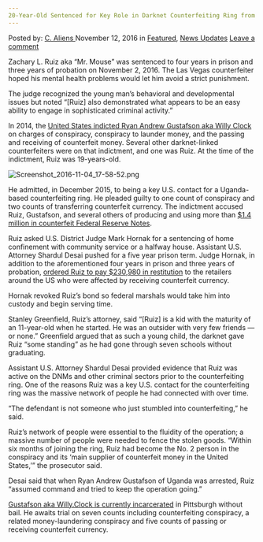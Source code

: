```yaml
---
20-Year-Old Sentenced for Key Role in Darknet Counterfeiting Ring from Uganda
---
```

<article class="post-listing post-16390 post type-post status-publish format-standard has-post-thumbnail hentry  tag-20yearold tag-counterfeiting tag-darknet tag-key tag-ring tag-role tag-sentenced tag-uganda">
    <div class="post-inner">
        <span>Posted by: <a href="https://www.deepdotweb.com/author/caliens/" title="">C. Aliens </a></span>
    <span>November 12, 2016</span>
    <span>in <a href="https://www.deepdotweb.com/category/deepdot-news/" rel="category tag">Featured</a>, <a href="https://www.deepdotweb.com/category/news-updates/" rel="category tag">News Updates</a></span>
    <span><a href="https://www.deepdotweb.com/2016/11/12/20-year-old-sentenced-key-role-darknet-counterfeiting-ring-uganda/#respond">Leave a comment</a></span>
    </p>
    <div class="clear"></div>
    <div class="entry">
    <p>Zachary L. Ruiz aka “Mr. Mouse” was sentenced to four years in prison and three years of probation on November 2, 2016. The Las Vegas counterfeiter hoped his mental health problems would let him avoid a strict punishment.</p>
    <p>The judge recognized the young man’s behavioral and developmental issues but noted “[Ruiz] also demonstrated what appears to be an easy ability to engage in sophisticated criminal activity.”</p>
    <p>In 2014, the <a href="https://www.deepdotweb.com/2014/12/20/known-dark-net-fake-money-vendor-arrested-uganda/">United States indicted Ryan Andrew Gustafson aka Willy Clock</a> on charges of conspiracy, conspiracy to launder money, and the passing and receiving of counterfeit money. Several other darknet-linked counterfeiters were on that indictment, and one was Ruiz. At the time of the indictment, Ruiz was 19-years-old.</p>
    <p><img class="wp-image-16391 aligncenter" src="https://www.deepdotweb.com/wp-content/uploads/2016/11/screenshot_2016-11-04_17-58-52-png.png" alt="Screenshot_2016-11-04_17-58-52.png" srcset="https://www.deepdotweb.com/wp-content/uploads/2016/11/screenshot_2016-11-04_17-58-52-png.png 1034w, https://www.deepdotweb.com/wp-content/uploads/2016/11/screenshot_2016-11-04_17-58-52-png-300x119.png 300w, https://www.deepdotweb.com/wp-content/uploads/2016/11/screenshot_2016-11-04_17-58-52-png-1024x407.png 1024w" sizes="(max-width: 1034px) 100vw, 1034px"/></p>
    <p>He admitted, in December 2015, to being a key U.S. contact for a Uganda-based counterfeiting ring. He pleaded guilty to one count of conspiracy and two counts of transferring counterfeit currency. The indictment accused Ruiz, Gustafson, and several others of producing and using more than <a href="https://www.deepdotweb.com/2015/12/10/willy-clock-deported-from-uganda-to-face-counterfeiting-charges/">$1.4 million in counterfeit Federal Reserve Notes</a>.</p>
    <p>Ruiz asked U.S. District Judge Mark Hornak for a sentencing of home confinement with community service or a halfway house. Assistant U.S. Attorney Shardul Desai pushed for a five year prison term. Judge Hornak, in addition to the aforementioned four years in prison and three years of probation, <a href="http://triblive.com/mobile/11408372-96/ruiz-judge-conspiracy">ordered Ruiz to pay $230,980 in restitution</a> to the retailers around the US who were affected by receiving counterfeit currency.</p>
    <p>Hornak revoked Ruiz’s bond so federal marshals would take him into custody and begin serving time.</p>
    <p>Stanley Greenfield, Ruiz’s attorney, said “[Ruiz] is a kid with the maturity of an 11-year-old when he started. He was an outsider with very few friends — or none.” Greenfield argued that as such a young child, the darknet gave Ruiz “some standing” as he had gone through seven schools without graduating.</p>
    <p>Assistant U.S. Attorney Shardul Desai provided evidence that Ruiz was active on the DNMs and other criminal sectors prior to the counterfeiting ring. One of the reasons Ruiz was a key U.S. contact for the counterfeiting ring was the massive network of people he had connected with over time.</p>
    <p>“The defendant is not someone who just stumbled into counterfeiting,” he said.</p>
    <p>Ruiz’s network of people were essential to the fluidity of the operation; a massive number of people were needed to fence the stolen goods. “Within six months of joining the ring, Ruiz had become the No. 2 person in the conspiracy and its ‘main supplier of counterfeit money in the United States,’” the prosecutor said.</p>
    <p>Desai said that when Ryan Andrew Gustafson of Uganda was arrested, Ruiz “assumed command and tried to keep the operation going.”</p>
    <p><a href="https://www.justice.gov/opa/pr/criminal-charges-filed-against-us-citizen-connection-multi-million-dollar-international-cyber">Gustafson aka Willy.Clock is currently incarcerated</a> in Pittsburgh without bail. He awaits trial on seven counts including counterfeiting conspiracy, a related money-laundering conspiracy and five counts of passing or receiving counterfeit currency.</p>
    </div>
    <span style="display:none"><a href="https://www.deepdotweb.com/tag/20yearold/" rel="tag">20yearold</a> <a href="https://www.deepdotweb.com/tag/counterfeiting/" rel="tag">counterfeiting</a> <a href="https://www.deepdotweb.com/tag/darknet/" rel="tag">darknet</a> <a href="https://www.deepdotweb.com/tag/key/" rel="tag">key</a> <a href="https://www.deepdotweb.com/tag/ring/" rel="tag">ring</a> <a href="https://www.deepdotweb.com/tag/role/" rel="tag">role</a> <a href="https://www.deepdotweb.com/tag/sentenced/" rel="tag">sentenced</a> <a href="https://www.deepdotweb.com/tag/uganda/" rel="tag">uganda</a></span> <span style="display:none" class="updated">2016-11-12</span>
    <div style="display:none" class="vcard author" itemprop="author" itemscope itemtype="http://schema.org/Person"><strong class="fn" itemprop="name"><a href="https://www.deepdotweb.com/author/caliens/" title="Posts by C. Aliens" rel="author">C. Aliens</a></strong></div>
    </div>
</article>

